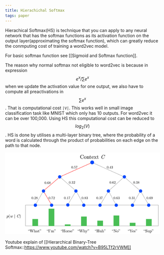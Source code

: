 ```yaml
---
title: Hierachichal Softmax
tags: paper
---
```


Hierachical Softmax(HS) is technique that you can apply to any neural network that has the softmax functions as its activation function on the output layer(approximating the softmax function), which can greatly reduce the conmputing cost of training a word2vec model.

For basic softmax function see [[Sigmoid and Softmax function]].

The reason why normal softmax not eligible to word2vec is because in expression $$ e^x / \sum{e^x} $$ when we update the activation value for one output, we also have to compute all preactivations in $$\sum{e^x}$$. That is computational cost `|V|`. This works well in small image classification task like MNIST which only has 10 outputs. For word2vec it can be over 100,000. Using HS this computational cost can be reduced to $$log_2(V)$$. HS is done by utilises a multi-layer binary tree, where the probability of a word is calculated through the product of probabilities on each edge on the path to that node.

![hs](../assets/inserts/230227hs.png)

Youtube explain of [[Hierarchical Binary-Tree Softmax::https://www.youtube.com/watch?v=B95LTf2rVWM]]
